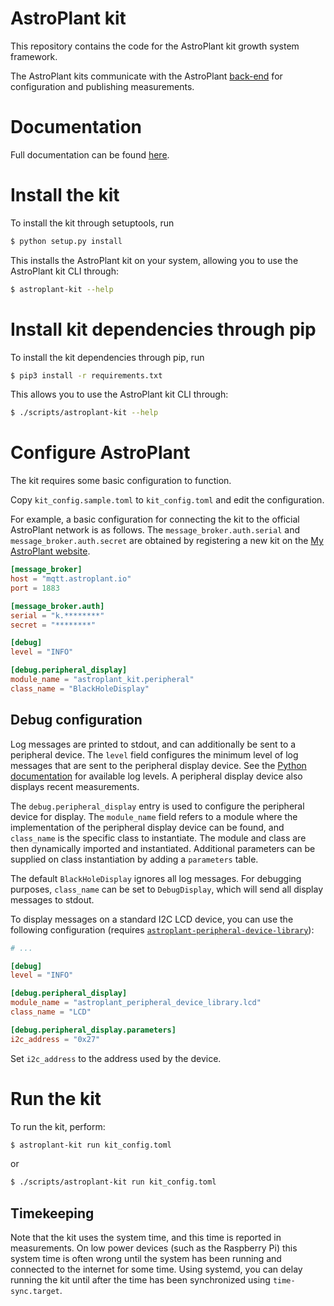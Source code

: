 # AstroPlant kit
This repository contains the code for the AstroPlant kit growth system framework.

The AstroPlant kits communicate with the AstroPlant [back-end](https://github.com/astroplant/astroplant-server) for configuration and publishing measurements.

# Documentation

Full documentation can be found [here](https://astroplant-kit.readthedocs.io/en/latest/index.html).

# Install the kit

To install the kit through setuptools, run

```bash
$ python setup.py install
```

This installs the AstroPlant kit on your system, allowing you to use the AstroPlant kit CLI through:

```bash
$ astroplant-kit --help
```

# Install kit dependencies through pip

To install the kit dependencies through pip, run

```bash
$ pip3 install -r requirements.txt
```

This allows you to use the AstroPlant kit CLI through:

```bash
$ ./scripts/astroplant-kit --help
```

# Configure AstroPlant

The kit requires some basic configuration to function.

Copy `kit_config.sample.toml` to `kit_config.toml` and edit the configuration.

For example, a basic configuration for connecting the kit to the official AstroPlant network is as follows.
The `message_broker.auth.serial` and `message_broker.auth.secret` are obtained by registering a new kit on the [My AstroPlant website](https://my.astroplant.io).

```toml
[message_broker]
host = "mqtt.astroplant.io"
port = 1883

[message_broker.auth]
serial = "k.********"
secret = "********"

[debug]
level = "INFO"

[debug.peripheral_display]
module_name = "astroplant_kit.peripheral"
class_name = "BlackHoleDisplay"
```

## Debug configuration

Log messages are printed to stdout, and can additionally be sent to a peripheral device.
The `level` field configures the minimum level of log messages that are sent to the peripheral display device.
See the [Python documentation](https://docs.python.org/3/library/logging.html#logging-levels) for available log levels.
A peripheral display device also displays recent measurements.

The `debug.peripheral_display` entry is used to configure the peripheral device for display.
The `module_name` field refers to a module where the implementation of the peripheral display device can be found, and `class_name` is the specific class to instantiate.
The module and class are then dynamically imported and instantiated.
Additional parameters can be supplied on class instantiation by adding a `parameters` table.

The default `BlackHoleDisplay` ignores all log messages.
For debugging purposes, `class_name` can be set to `DebugDisplay`, which will send all display messages to stdout.

To display messages on a standard I2C LCD device, you can use the following configuration (requires [`astroplant-peripheral-device-library`](https://github.com/AstroPlant/astroplant-peripheral-device-library)):

```toml
# ...

[debug]
level = "INFO"

[debug.peripheral_display]
module_name = "astroplant_peripheral_device_library.lcd"
class_name = "LCD"

[debug.peripheral_display.parameters]
i2c_address = "0x27"
```

Set `i2c_address` to the address used by the device.

# Run the kit

To run the kit, perform:

```bash
$ astroplant-kit run kit_config.toml
```

or

```bash
$ ./scripts/astroplant-kit run kit_config.toml
```

## Timekeeping
Note that the kit uses the system time, and this time is reported in measurements.
On low power devices (such as the Raspberry Pi) this system time is often wrong until the system has been running and connected to the internet for some time.
Using systemd, you can delay running the kit until after the time has been synchronized using `time-sync.target`.
